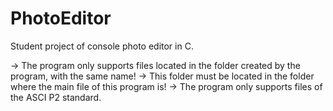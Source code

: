 # PhotoEditor
Student project of console photo editor in C.

  -> The program only supports files located in the folder created by the program, with the same name!
  -> This folder must be located in the folder where the main file of this program is!
  -> The program only supports files of the ASCI P2 standard.
